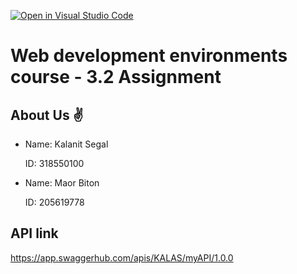 [![Open in Visual Studio Code](https://classroom.github.com/assets/open-in-vscode-718a45dd9cf7e7f842a935f5ebbe5719a5e09af4491e668f4dbf3b35d5cca122.svg)](https://classroom.github.com/online_ide?assignment_repo_id=11165374&assignment_repo_type=AssignmentRepo)

# Web development environments course - 3.2 Assignment



## About Us ✌ 

* Name: Kalanit Segal

    ID: 318550100

* Name: Maor Biton

    ID: 205619778



## API link

https://app.swaggerhub.com/apis/KALAS/myAPI/1.0.0